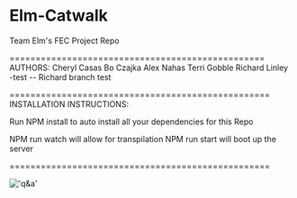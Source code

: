 # Elm-Catwalk
Team Elm's FEC Project Repo

=================================================
AUTHORS:
Cheryl Casas
Bo Czajka
Alex Nahas
Terri Gobble
Richard Linley -test
 -- Richard branch test


==================================================
INSTALLATION INSTRUCTIONS:

Run NPM install to auto install all your dependencies for this Repo

NPM run watch will allow for transpilation
NPM run start will boot up the server

==================================================

!['q&a'](http://g.recordit.co/CpbzFiXPgN.gif)


